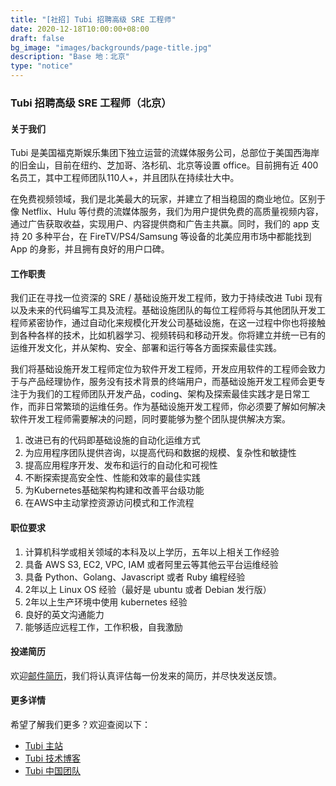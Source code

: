 ```yaml
---
title: "[社招] Tubi 招聘高级 SRE 工程师"
date: 2020-12-18T10:00:00+08:00
draft: false
bg_image: "images/backgrounds/page-title.jpg"
description: "Base 地：北京"
type: "notice"
---
```


### Tubi 招聘高级 SRE 工程师（北京）

#### 关于我们

Tubi 是美国福克斯娱乐集团下独立运营的流媒体服务公司，总部位于美国西海岸的旧金山，目前在纽约、芝加哥、洛杉矶、北京等设置 office。目前拥有近 400 名员工，其中工程师团队110人+，并且团队在持续壮大中。 

在免费视频领域，我们是北美最大的玩家，并建立了相当稳固的商业地位。区别于像 Netflix、Hulu 等付费的流媒体服务，我们为用户提供免费的高质量视频内容，通过广告获取收益，实现用户、内容提供商和广告主共赢。同时，我们的 app 支持 20 多种平台，在 FireTV/PS4/Samsung 等设备的北美应用市场中都能找到 App 的身影，并且拥有良好的用户口碑。


#### 工作职责 

我们正在寻找一位资深的 SRE / 基础设施开发工程师，致力于持续改进 Tubi 现有以及未来的代码编写工具及流程。基础设施团队的每位工程师将与其他团队开发工程师紧密协作，通过自动化来规模化开发公司基础设施，在这一过程中你也将接触到各种各样的技术，比如机器学习、视频转码和移动开发。你将建立并统一已有的运维开发文化，并从架构、安全、部署和运行等各方面探索最佳实践。

我们将基础设施开发工程师定位为软件开发工程师，开发应用软件的工程师会致力于与产品经理协作，服务没有技术背景的终端用户，而基础设施开发工程师会更专注于为我们的工程师团队开发产品，coding、架构及探索最佳实践才是日常工作，而非日常繁琐的运维任务。作为基础设施开发工程师，你必须要了解如何解决软件开发工程师需要解决的问题，同时要能够为整个团队提供解决方案。

1. 改进已有的代码即基础设施的自动化运维方式
2. 为应用程序团队提供咨询，以提高代码和数据的规模、复杂性和敏捷性
3. 提高应用程序开发、发布和运行的自动化和可视性
4. 不断探索提高安全性、性能和效率的最佳实践
5. 为Kubernetes基础架构构建和改善平台级功能
6. 在AWS中主动掌控资源访问模式和工作流程


#### 职位要求

1. 计算机科学或相关领域的本科及以上学历，五年以上相关工作经验
2. 具备 AWS S3, EC2, VPC, IAM 或者阿里云等其他云平台运维经验
3. 具备 Python、Golang、Javascript 或者 Ruby 编程经验
4. 2年以上 Linux OS 经验（最好是 ubuntu 或者 Debian 发行版）
5. 2年以上生产环境中使用 kubernetes 经验
6. 良好的英文沟通能力
7. 能够适应远程工作，工作积极，自我激励


#### 投递简历

欢迎[邮件简历](mailto:doris@tubi.tv)，我们将认真评估每一份发来的简历，并尽快发送反馈。


#### 更多详情

希望了解我们更多？欢迎查阅以下：

- [Tubi 主站](https://tubi.tv)
- [Tubi 技术博客](https://code.tubitv.com)
- [Tubi 中国团队](http://chinateam.tubi.tv)

